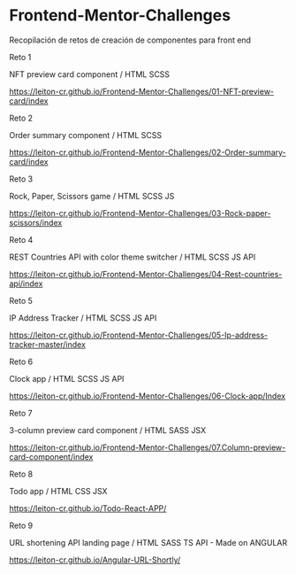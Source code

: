 # Frontend-Mentor-Challenges
Recopilación de retos de creación de componentes para front end


Reto 1

NFT preview card component / HTML SCSS

https://leiton-cr.github.io/Frontend-Mentor-Challenges/01-NFT-preview-card/index


Reto 2

Order summary component / HTML SCSS

https://leiton-cr.github.io/Frontend-Mentor-Challenges/02-Order-summary-card/index


Reto 3

Rock, Paper, Scissors game / HTML SCSS JS

https://leiton-cr.github.io/Frontend-Mentor-Challenges/03-Rock-paper-scissors/index


Reto 4

REST Countries API with color theme switcher / HTML SCSS JS API

https://leiton-cr.github.io/Frontend-Mentor-Challenges/04-Rest-countries-api/index


Reto 5

IP Address Tracker / HTML SCSS JS API

https://leiton-cr.github.io/Frontend-Mentor-Challenges/05-Ip-address-tracker-master/index


Reto 6

Clock app / HTML SCSS JS API

https://leiton-cr.github.io/Frontend-Mentor-Challenges/06-Clock-app/Index


Reto 7

3-column preview card component / HTML SASS JSX

https://leiton-cr.github.io/Frontend-Mentor-Challenges/07.Column-preview-card-component/index


Reto 8

Todo app / HTML CSS JSX

https://leiton-cr.github.io/Todo-React-APP/


Reto 9

URL shortening API landing page / HTML SASS TS API - Made on ANGULAR

https://leiton-cr.github.io/Angular-URL-Shortly/
